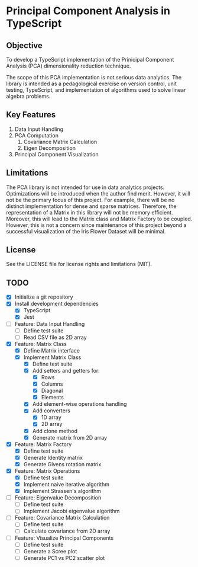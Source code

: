 # Principal Component Analysis in TypeScript

## Objective

To develop a TypeScript implementation of the Prinicipal Component Analysis (PCA) dimensionality reduction technique.

The scope of this PCA implementation is not serious data analytics. The library is intended as a pedagological exercise on version control, unit testing, TypeScript, and implementation of algorithms used to solve linear algebra problems.

## Key Features

1. Data Input Handling
2. PCA Computation
   1. Covariance Matrix Calculation
   2. Eigen Decomposition
3. Principal Component Visualization

## Limitations

The PCA library is not intended for use in data analytics projects. Optimizations will be introduced when the author find merit. However, it will not be the primary focus of this project. For example, there will be no distinct implementation for dense and sparse matrices. Therefore, the representation of a Matrix in this library will not be memory efficient. Moreover, this will lead to the Matrix class and Matrix Factory to be coupled. However, this is not a concern since maintenance of this project beyond a successful visualization of the Iris Flower Dataset will be minimal.

## License

See the LICENSE file for license rights and limitations (MIT).

## TODO

- [x] Initialize a git repository
- [x] Install development dependencies
  - [x] TypeScript
  - [x] Jest
- [ ] Feature: Data Input Handling
  - [ ] Define test suite
  - [ ] Read CSV file as 2D array
- [x] Feature: Matrix Class
  - [x] Define Matrix interface
  - [x] Implement Matrix Class
    - [x] Define test suite
    - [x] Add setters and getters for:
      - [x] Rows
      - [x] Columns
      - [x] Diagonal
      - [x] Elements
    - [x] Add element-wise operations handling
    - [x] Add converters
      - [x] 1D array
      - [x] 2D array
    - [x] Add clone method
    - [x] Generate matrix from 2D array
- [x] Feature: Matrix Factory
  - [x] Define test suite
  - [x] Generate Identity matrix
  - [x] Generate Givens rotation matrix
- [x] Feature: Matrix Operations
  - [x] Define test suite
  - [x] Implement naive iterative algorithm
  - [x] Implement Strassen's algorithm
- [ ] Feature: Eigenvalue Decomposition
  - [ ] Define test suite
  - [ ] Implement Jacobi eigenvalue algorithm
- [ ] Feature: Covariance Matrix Calculation
  - [ ] Define test suite
  - [ ] Calculate covariance from 2D array
- [ ] Feature: Visualize Principal Components
  - [ ] Define test suite
  - [ ] Generate a Scree plot
  - [ ] Generate PC1 vs PC2 scatter plot
